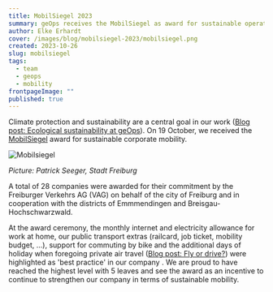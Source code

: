 ```yaml
---
title: MobilSiegel 2023
summary: geOps receives the MobilSiegel as award for sustainable operational mobility.
author: Elke Erhardt
cover: /images/blog/mobilsiegel-2023/mobilsiegel.png
created: 2023-10-26
slug: mobilsiegel
tags:
  - team
  - geops
  - mobility
frontpageImage: ""
published: true
---
```

Climate protection and sustainability are a central goal in our work ([Blog post: Ecological sustainability at geOps](/en/blog/sustainability)). On 19 October, we received the [MobilSiegel](https://www.vag-freiburg.de/service-infos/mobilitaet-fuer-unternehmen/mobilsiegel) award for sustainable corporate mobility.

![Mobilsiegel](/images/blog/mobilsiegel-2023/20231019frbpse088.jpg)

*Picture: Patrick Seeger, Stadt Freiburg*

A total of 28 companies were awarded for their commitment by the Freiburger Verkehrs AG (VAG) on behalf of the city of Freiburg and in cooperation with the districts of Emmmendingen and Breisgau-Hochschwarzwald.

At the award ceremony, the monthly internet and electricity allowance for work at home, our public transport extras (railcard, job ticket, mobility budget, ...), support for commuting by bike and the additional days of holiday when foregoing private air travel ([Blog post: Fly or drive?](/en/blog/driveorfly)) were highlighted as 'best practice' in our company . We are proud to have reached the highest level with 5 leaves and see the award as an incentive to continue to strengthen our company in terms of sustainable mobility.
